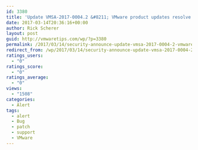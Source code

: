 ```yaml
---
id: 3380
title: 'Update VMSA-2017-0004.2 &#8211; VMware product updates resolve remote code execution vulnerability via Apache Struts 2'
date: 2017-03-14T20:36:16+00:00
author: Rick Scherer
layout: post
guid: http://vmwaretips.com/wp/?p=3380
permalink: /2017/03/14/security-announce-update-vmsa-2017-0004-2-vmware-product-updates-resolve-remote-code-execution-vulnerability-via-apache-struts-2/
redirect_from: /wp/2017/03/14/security-announce-update-vmsa-2017-0004-2-vmware-product-updates-resolve-remote-code-execution-vulnerability-via-apache-struts-2/
ratings_users:
  - "0"
ratings_score:
  - "0"
ratings_average:
  - "0"
views:
  - "1508"
categories:
  - Alert
tags:
  - alert
  - Bug
  - patch
  - support
  - VMware
---
```

